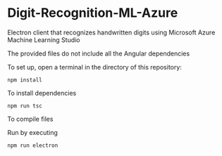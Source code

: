 # Digit-Recognition-ML-Azure
Electron client that recognizes handwritten digits using Microsoft Azure Machine Learning Studio

The provided files do not include all the Angular dependencies

To set up, open a terminal in the directory of this repository:
    
    npm install
    
To install dependencies

    npm run tsc

To compile files 

Run by executing

    npm run electron
